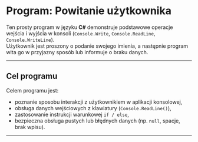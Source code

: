# Program: Powitanie użytkownika

Ten prosty program w języku **C#** demonstruje podstawowe operacje wejścia i wyjścia w konsoli (`Console.Write`, `Console.ReadLine`, `Console.WriteLine`).  
Użytkownik jest proszony o podanie swojego imienia, a następnie program wita go w przyjazny sposób lub informuje o braku danych.

---

## Cel programu

Celem programu jest:

- poznanie sposobu interakcji z użytkownikiem w aplikacji konsolowej,
- obsługa danych wejściowych z klawiatury (`Console.ReadLine()`),
- zastosowanie instrukcji warunkowej `if / else`,
- bezpieczna obsługa pustych lub błędnych danych (np. `null`, spacje, brak wpisu).

---
